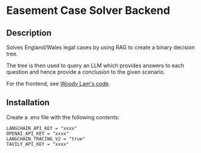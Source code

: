 # Easement Case Solver Backend
## Description
Solves England/Wales legal cases by using RAG to create a binary decision tree.

The tree is then used to query an LLM which provides answers to each question and hence provide a conclusion to the given scenario.

For the frontend, see [Woody Lam's code](https://github.com/woody-lam-cwl/binary-tree-frontend).

## Installation

Create a .env file with the following contents:

```
LANGCHAIN_API_KEY = "xxxx"
OPENAI_API_KEY = "xxxx"
LANGCHAIN_TRACING_V2 = "true"
TAVILY_API_KEY = "xxxx"
```
